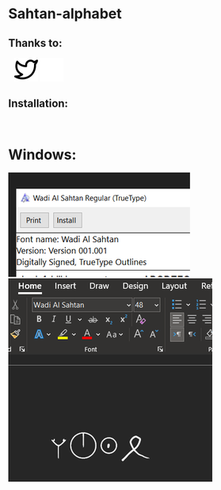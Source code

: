 # Sahtan-alphabet

## Thanks to:
&nbsp;&nbsp;
[![website](./img/twitter-light.svg)](https://twitter.com/harithoman#gh-light-mode-only)
[![website](./img/twitter-dark.svg)](https://twitter.com/harithoman#gh-dark-mode-only)
&nbsp;&nbsp;
## Installation:
&nbsp;&nbsp;
# Windows:
<img src="img/install.png">
<img src="img/word.png">
